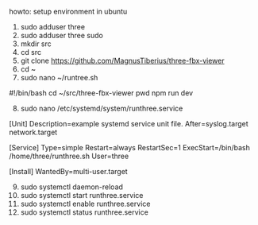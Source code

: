 howto: setup environment in ubuntu

1. sudo adduser three
2. sudo adduser three sudo
3. mkdir src
4. cd src
5. git clone https://github.com/MagnusTiberius/three-fbx-viewer
6. cd ~
7. sudo nano ~/runtree.sh

#!/bin/bash
cd ~/src/three-fbx-viewer
pwd
npm run dev


8. sudo nano /etc/systemd/system/runthree.service

[Unit]
Description=example systemd service unit file.
After=syslog.target network.target

[Service]
Type=simple
Restart=always
RestartSec=1
ExecStart=/bin/bash /home/three/runthree.sh
User=three

[Install]
WantedBy=multi-user.target


9. sudo systemctl daemon-reload
10. sudo systemctl start runthree.service
11. sudo systemctl enable runthree.service
12. sudo systemctl status runthree.service
